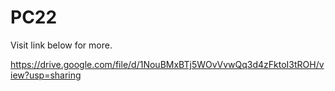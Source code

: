 # PC22

Visit link below for more.

https://drive.google.com/file/d/1NouBMxBTj5WOvVvwQq3d4zFktoI3tROH/view?usp=sharing
